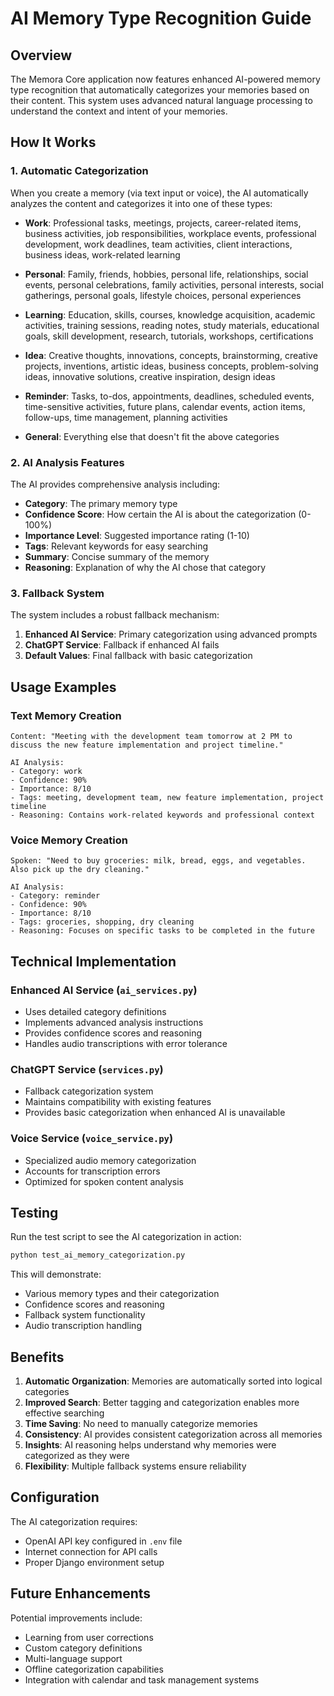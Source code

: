 # AI Memory Type Recognition Guide

## Overview

The Memora Core application now features enhanced AI-powered memory type recognition that automatically categorizes your memories based on their content. This system uses advanced natural language processing to understand the context and intent of your memories.

## How It Works

### 1. Automatic Categorization
When you create a memory (via text input or voice), the AI automatically analyzes the content and categorizes it into one of these types:

- **Work**: Professional tasks, meetings, projects, career-related items, business activities, job responsibilities, workplace events, professional development, work deadlines, team activities, client interactions, business ideas, work-related learning

- **Personal**: Family, friends, hobbies, personal life, relationships, social events, personal celebrations, family activities, personal interests, social gatherings, personal goals, lifestyle choices, personal experiences

- **Learning**: Education, skills, courses, knowledge acquisition, academic activities, training sessions, reading notes, study materials, educational goals, skill development, research, tutorials, workshops, certifications

- **Idea**: Creative thoughts, innovations, concepts, brainstorming, creative projects, inventions, artistic ideas, business concepts, problem-solving ideas, innovative solutions, creative inspiration, design ideas

- **Reminder**: Tasks, to-dos, appointments, deadlines, scheduled events, time-sensitive activities, future plans, calendar events, action items, follow-ups, time management, planning activities

- **General**: Everything else that doesn't fit the above categories

### 2. AI Analysis Features

The AI provides comprehensive analysis including:

- **Category**: The primary memory type
- **Confidence Score**: How certain the AI is about the categorization (0-100%)
- **Importance Level**: Suggested importance rating (1-10)
- **Tags**: Relevant keywords for easy searching
- **Summary**: Concise summary of the memory
- **Reasoning**: Explanation of why the AI chose that category

### 3. Fallback System

The system includes a robust fallback mechanism:
1. **Enhanced AI Service**: Primary categorization using advanced prompts
2. **ChatGPT Service**: Fallback if enhanced AI fails
3. **Default Values**: Final fallback with basic categorization

## Usage Examples

### Text Memory Creation
```
Content: "Meeting with the development team tomorrow at 2 PM to discuss the new feature implementation and project timeline."

AI Analysis:
- Category: work
- Confidence: 90%
- Importance: 8/10
- Tags: meeting, development team, new feature implementation, project timeline
- Reasoning: Contains work-related keywords and professional context
```

### Voice Memory Creation
```
Spoken: "Need to buy groceries: milk, bread, eggs, and vegetables. Also pick up the dry cleaning."

AI Analysis:
- Category: reminder
- Confidence: 90%
- Importance: 8/10
- Tags: groceries, shopping, dry cleaning
- Reasoning: Focuses on specific tasks to be completed in the future
```

## Technical Implementation

### Enhanced AI Service (`ai_services.py`)
- Uses detailed category definitions
- Implements advanced analysis instructions
- Provides confidence scores and reasoning
- Handles audio transcriptions with error tolerance

### ChatGPT Service (`services.py`)
- Fallback categorization system
- Maintains compatibility with existing features
- Provides basic categorization when enhanced AI is unavailable

### Voice Service (`voice_service.py`)
- Specialized audio memory categorization
- Accounts for transcription errors
- Optimized for spoken content analysis

## Testing

Run the test script to see the AI categorization in action:

```bash
python test_ai_memory_categorization.py
```

This will demonstrate:
- Various memory types and their categorization
- Confidence scores and reasoning
- Fallback system functionality
- Audio transcription handling

## Benefits

1. **Automatic Organization**: Memories are automatically sorted into logical categories
2. **Improved Search**: Better tagging and categorization enables more effective searching
3. **Time Saving**: No need to manually categorize memories
4. **Consistency**: AI provides consistent categorization across all memories
5. **Insights**: AI reasoning helps understand why memories were categorized as they were
6. **Flexibility**: Multiple fallback systems ensure reliability

## Configuration

The AI categorization requires:
- OpenAI API key configured in `.env` file
- Internet connection for API calls
- Proper Django environment setup

## Future Enhancements

Potential improvements include:
- Learning from user corrections
- Custom category definitions
- Multi-language support
- Offline categorization capabilities
- Integration with calendar and task management systems 